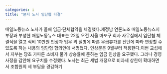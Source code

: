 ```yaml
---
categories: i
title: "본지 노사 임단협 타결"
---
```

매일노동뉴스 노사가 올해 임금·단체협약을 체결했다.제정남 언론노조 매일노동뉴스지부장과 부성현 매일노동뉴스 대표는 22일 오전 서울 마포구 회사 사무실에서 임단협 체결식을 열고 식비 10만원 인상과 업무 외 질병에 따른 무급휴가를 진단에 따라 연장할 수 있도록 하는 내용의 임단협 합의안에 서명했다. 인상분은 9월부터 적용한다.이번 교섭에서 지부는 당초 가파른 소비자 물가 상승률에 준하는 임금 인상을 요구했다. 그러나 경영 사정을 감안해 요구치를 수정했다. 노사는 최근 세법 개정으로 비과세 상한이 확대하면서 조합원의 세 부담을 경감하기